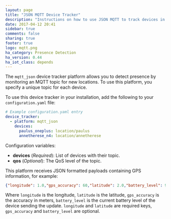 ```yaml
---
layout: page
title: "JSON MQTT Device Tracker"
description: "Instructions on how to use JSON MQTT to track devices in Home Assistant."
date: 2017-04-12 20:41
sidebar: true
comments: false
sharing: true
footer: true
logo: mqtt.png
ha_category: Presence Detection
ha_version: 0.44
ha_iot_class: depends
---
```



The `mqtt_json` device tracker platform allows you to detect presence by monitoring an MQTT topic for new locations. To use this platform, you specify a unique topic for each device.

To use this device tracker in your installation, add the following to your `configuration.yaml` file:

```yaml
# Example configuration.yaml entry
device_tracker:
  - platform: mqtt_json
    devices:
      paulus_oneplus: location/paulus
      annetherese_n4: location/annetherese
```

Configuration variables:

- **devices** (*Required*): List of devices with their topic.
- **qos** (*Optional*): The QoS level of the topic.

This platform receives JSON formatted payloads containing GPS information, for example:

```json
{"longitude": 1.0,"gps_accuracy": 60,"latitude": 2.0,"battery_level": 99.9}
```

Where `longitude` is the longitude, `latitude` is the latitude, `gps_accuracy` is the accuracy in meters, `battery_level` is the current battery level of the device sending the update.
`longitude` and `latitude` are required keys, `gps_accuracy` and `battery_level` are optional.
